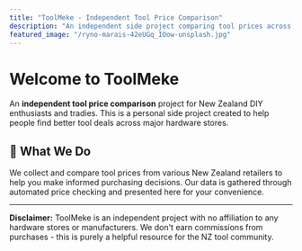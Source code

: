 ```yaml
---
title: "ToolMeke - Independent Tool Price Comparison"
description: "An independent side project comparing tool prices across New Zealand hardware stores - no affiliations, no commissions, just helpful price data"
featured_image: "/ryno-marais-42eUGq_IOow-unsplash.jpg"
---
```


# Welcome to ToolMeke

An **independent tool price comparison** project for New Zealand DIY enthusiasts and tradies. This is a personal side project created to help people find better tool deals across major hardware stores.

## 🔧 What We Do

We collect and compare tool prices from various New Zealand retailers to help you make informed purchasing decisions. Our data is gathered through automated price checking and presented here for your convenience.


---

**Disclaimer:** ToolMeke is an independent project with no affiliation to any hardware stores or manufacturers. We don't earn commissions from purchases - this is purely a helpful resource for the NZ tool community.
